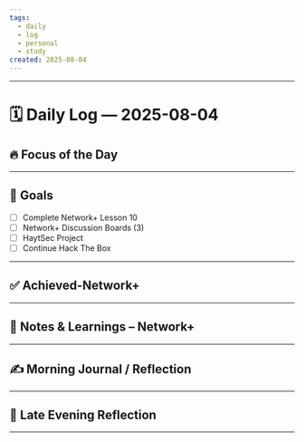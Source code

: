 ```yaml
---
tags:
  - daily
  - log
  - personal
  - study
created: 2025-08-04
---
```

---
# 🗓️ Daily Log — 2025-08-04
## 🔥 Focus of the Day

---
## 🎯 Goals

- [ ] Complete Network+ Lesson 10
- [ ] Network+ Discussion Boards (3)
- [ ] HaytSec Project 
- [ ] Continue Hack The Box

---
## ✅ Achieved-Network+

---
## 🧠 Notes & Learnings – Network+

---
## ✍️ Morning Journal / Reflection

---
## 🌙 Late Evening Reflection  

---








